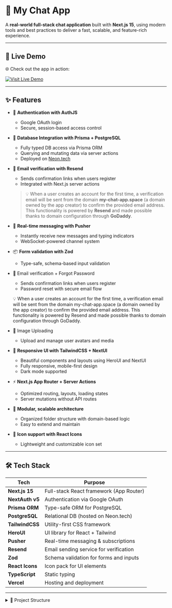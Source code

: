 # 💬 My Chat App

A **real-world full-stack chat application** built with **Next.js 15**, using modern tools and best practices to deliver a fast, scalable, and feature-rich experience.

---

## 🚀 Live Demo

🌐 Check out the app in action:

[![Visit Live Demo](https://img.shields.io/badge/🚀%20Live%20App-Click%20to%20Open-brightgreen?style=for-the-badge&logo=vercel)](https://my-chat-app-eta-ruddy.vercel.app/login)


---

## ✨ Features

- 🔐 **Authentication with AuthJS**
  - Google OAuth login
  - Secure, session-based access control

- 🧬 **Database Integration with Prisma + PostgreSQL**
  - Fully typed DB access via Prisma ORM
  - Querying and mutating data via server actions
  - Deployed on [Neon.tech](https://neon.tech)

- 📧 **Email verification with Resend**
  - Sends confirmation links when users register
  - Integrated with Next.js server actions  
  > 💡 When a user creates an account for the first time, a verification email will be sent from the domain **my-chat-app.space** (a domain owned by the app creator) to confirm the provided email address.  
  > This functionality is powered by **Resend** and made possible thanks to domain configuration through **GoDaddy**.

- 💬 **Real-time messaging with Pusher**
  - Instantly receive new messages and typing indicators
  - WebSocket-powered channel system

- 📦 **Form validation with Zod**
  - Type-safe, schema-based input validation

- 📨 Email verification + Forgot Password
    - Sends confirmation links when users register
    - Password reset with secure email flow

    💡 When a user creates an account for the first time, a verification email will be sent from the domain my-chat-app.space (a domain owned by the app creator) to confirm the        provided email address.
     This functionality is powered by Resend and made possible thanks to domain configuration through GoDaddy.

- 📸 Image Uploading
     - Upload and manage user avatars and media


- 🎨 **Responsive UI with TailwindCSS + NextUI**
  - Beautiful components and layouts using HeroUI and NextUI
  - Fully responsive, mobile-first design
  - Dark mode supported

- ⚡️ **Next.js App Router + Server Actions**
  - Optimized routing, layouts, loading states
  - Server mutations without API routes

- 🧱 **Modular, scalable architecture**
  - Organized folder structure with domain-based logic
  - Easy to extend and maintain

- 💅 **Icon support with React Icons**
  - Lightweight and customizable icon set

---

## 🛠️ Tech Stack

| Tech              | Purpose                              |
|-------------------|--------------------------------------|
| **Next.js 15**    | Full-stack React framework (App Router) |
| **NextAuth v5**   | Authentication via Google OAuth      |
| **Prisma ORM**    | Type-safe ORM for PostgreSQL         |
| **PostgreSQL**    | Relational DB (hosted on Neon.tech)  |
| **TailwindCSS**   | Utility-first CSS framework          |
| **HeroUI**        |  UI library for React + Tailwind  |
| **Pusher**        | Real-time messaging & subscriptions  |
| **Resend**        | Email sending service for verification |
| **Zod**           | Schema validation for forms and inputs |
| **React Icons**   | Icon pack for UI elements            |
| **TypeScript**    | Static typing                        |
| **Vercel**        | Hosting and deployment               |

---

<details>
<summary>📂 Project Structure</summary>
<div>📦 root/</div>
<div>│</div>
<div>├── 🔒 .env # Environment variables</div>
<div>├── 📄 .env.example # Example environment file</div>
<div>├── 📄 package.json # Project metadata and scripts</div>
<div>├── 📄 tailwind.config.ts # Tailwind CSS configuration</div>
<div>├── 📄 tsconfig.json # TypeScript configuration</div>
<div>├── 📄 README.md # Project documentation</div>
<div>│</div>
<div>├── 📂 prisma/ # Prisma ORM files</div>
<div>│ ├── 📄 schema.prisma # Database schema definition</div>
<div>│ ├── 📄 seed.ts # Seed data scripts</div>
<div>│ ├── 📄 membersData.ts # Sample members data</div>
<div>│ └── 📂 migrations/ # Database migration history</div>
<div>│</div>
<div>├── 📂 public/ # Static assets (images, icons, etc.)</div>
<div>│</div>
<div>├── 📂 src/ # Source code</div>
<div>│ ├── 📂 app/ # Next.js App Router (pages & routes)</div>
<div>│ │ ├── 📂 (auth)/ # Authentication related pages</div>
<div>│ │ ├── 📂 members/ # Member profiles and chats</div>
<div>│ │ ├── 📂 messages/ # Messaging features</div>
<div>│ │ ├── 📂 admin/ # Admin dashboard and tools</div>
<div>│ │ ├── 📂 api/ # API endpoints</div>
<div>│ │ ├── 📄 layout.tsx # Root layout component</div>
<div>│ │ ├── 📄 page.tsx # Main homepage</div>
<div>│ │ ├── 📄 globals.css # Global CSS styles</div>
<div>│ │ └── 📄 error.tsx # Custom error page</div>
<div>│ │</div>
<div>│ ├── 📂 components/ # Reusable UI components</div>
<div>│ ├── 📂 hooks/ # Custom React hooks</div>
<div>│ ├── 📂 lib/ # Utilities and helpers</div>
<div>│ ├── 📂 types/ # TypeScript type definitions</div>
<div>│ ├── 📄 auth.ts # NextAuth logic</div>
<div>│ ├── 📄 auth.config.ts # NextAuth configuration</div>
<div>│ ├── 📄 middleware.ts # Middleware logic</div>
<div>│ └── 📄 routes.ts # Route constants</div>

</details>
